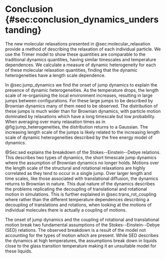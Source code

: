 # Conclusion {#sec:conclusion_dynamics_understanding}

The new molecular relaxations presented in @sec:molecular_relaxation
provide a method of describing the relaxation
of each individual particle.
We use the Trimer model to show these quantities
are comparable to the traditional dynamics quantities,
having similar timescales and temperature dependences.
We calculate a measure of dynamic heterogeneity
for each of these molecular relaxation quantities,
finding that the dynamic heterogeneities have a
length scale dependence.

In @sec:jump_dynamics we find the onset of jump dynamics
to explain the presence of dynamic heterogeneities.
As the temperature drops,
the length scale of re-organising the local environment increases,
resulting in large jumps between configurations.
For these large jumps to be described by Brownian dynamics
many of them need to be observed.
The distribution of these jumps is much wider than for Brownian dynamics,
with particle motion dominated by
relaxations which have a long timescale but low probability.
When averaging over many relaxation times as in @fig:jump_heterogeneities,
the distribution returns to a Gaussian.
The increasing length scale of the jumps
is likely related to the increasing length scale
of dynamic heterogeneities described by
the free energy model of dynamics.

@Sec:sed explains the breakdown of the Stokes--Einstein--Debye relations.
This describes two types of dynamics,
the short timescale jump dynamics
where the assumption of Brownian dynamics no longer holds.
Motions over the length scale of the structural and rotational relaxations
are highly correlated as they tend to occur in a single jump.
Over larger length and time scales,
like those associated with translational diffusion,
the dynamics returns to Brownian in nature.
This dual nature of the dynamics
describes the problems replicating the decoupling
of translational and rotational motion in simulations.
This is further explained in @sec:trans_rot_coupling
where rather than the different temperature dependences
describing a decoupling of translations and rotations,
when looking at the motions of individual molecules
there is actually a coupling of motions.

The onset of jump dynamics and the coupling of rotational and translational motion
break two fundamental assumptions of the Stokes--Einstein--Debye (SED) relations.
The observed breakdown is a result of the model
not accounting for the types of motion which are present.
While SED describes the dynamics at high temperatures,
the assumptions break down in liquids close to
the glass transition temperature
making it an unsuitable model for these liquids.
